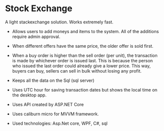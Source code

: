 # Stock Exchange
A light stackexchange solution. Works extremely fast.
- Allows users to add moneys and items to the system. All of the additions require admin approval. 
- When different offers have the same price, the older offer is sold first. 
- When a buy order is higher than the sell order (per unit), the transaction is made by whichever order is issued last. This is because the person who issued the last order could already give a lower price. This way, buyers can buy, sellers can sell in bulk without losing any profit. 

- Keeps all the data on the Sql (sql server)
- Uses UTC hour for saving transaction dates but shows the local time on the desktop app. 
- Uses API created by ASP.NET Core 
- Uses caliburn micro for MVVM framework. 
- Used technologies: Asp.Net core, WPF, C#, sql

